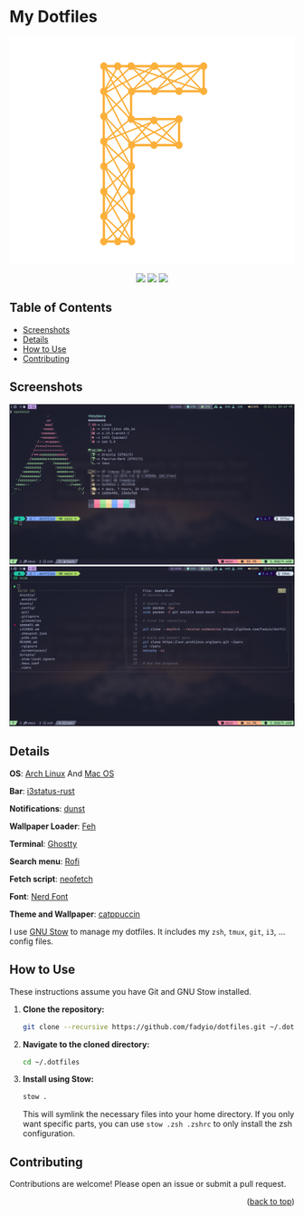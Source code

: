 # My Dotfiles


<div align="center">
<img src="https://raw.githubusercontent.com/Fadyio/Fadyio.com/refs/heads/main/public/static/logo.svg" height="400">

![](https://img.shields.io/github/last-commit/Fadyio/dotfiles?&style=for-the-badge&color=C9CBFF&logoColor=D9E0EE&labelColor=302D41)
![](https://img.shields.io/github/stars/Fadyio/dotfiles?style=for-the-badge&logo=starship&color=8bd5ca&logoColor=D9E0EE&labelColor=302D41)
[![](https://img.shields.io/github/repo-size/Fadyio/dotfiles?color=%23DDB6F2&label=SIZE&logo=codesandbox&style=for-the-badge&logoColor=D9E0EE&labelColor=302D41)](https://github.com/Fadyio/dotfiles)


</div>

## Table of Contents

* [Screenshots](#screenshots)
* [Details](#details)
* [How to Use](#how-to-use)
* [Contributing](#contributing)


## Screenshots

![Arch](/Assets/Arch1.png)
![Arch](/Assets/Arch2.png)

## Details

**OS**: [Arch Linux](https://archlinux.org) And [Mac OS](https://www.apple.com/uk/macos/macos-sequoia)

**Bar**: [i3status-rust](https://github.com/greshake/i3status-rust)

**Notifications**: [dunst](https://github.com/dunst-project/dunst)

**Wallpaper Loader**: [Feh](https://feh.finalrewind.org)

**Terminal**: [Ghostty](https://ghostty.org)

**Search menu**: [Rofi](https://github.com/davatorium/rofi)

**Fetch script**: [neofetch](https://github.com/dylanaraps/neofetch)

**Font**: [Nerd Font](https://www.nerdfonts.com/)

**Theme and Wallpaper**: [catppuccin](https://github.com/catppuccin/catppuccin)


I use [GNU Stow](https://www.gnu.org/software/stow/) to manage my dotfiles.  It includes my `zsh`, `tmux`, `git`, `i3`, ... config files.

## How to Use

These instructions assume you have Git and GNU Stow installed.

1. **Clone the repository:**
   ```bash
   git clone --recursive https://github.com/fadyio/dotfiles.git ~/.dotfiles
   ```

2. **Navigate to the cloned directory:**
   ```bash
   cd ~/.dotfiles
   ```

3. **Install using Stow:**
   ```bash
   stow .
   ```
   This will symlink the necessary files into your home directory.  If you only want specific parts, you can use `stow .zsh .zshrc` to only install the zsh configuration.


## Contributing

Contributions are welcome! Please open an issue or submit a pull request.


<p align="right">(<a href="#top">back to top</a>)</p>
